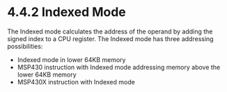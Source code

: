 # 4.4.2 Indexed Mode

The Indexed mode calculates the address of the operand by adding the signed index to a CPU register. The Indexed mode
has three addressing possibilities:

- Indexed mode in lower 64KB memory
- MSP430 instruction with Indexed mode addressing memory above the lower 64KB memory
- MSP430X instruction with Indexed mode

